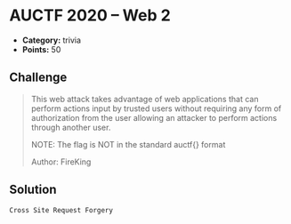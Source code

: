 # AUCTF 2020 – Web 2

* **Category:** trivia
* **Points:** 50

## Challenge

> This web attack takes advantage of web applications that can perform actions input by trusted users without requiring any form of authorization from the user allowing an attacker to perform actions through another user.
> 
> NOTE: The flag is NOT in the standard auctf{} format
> 
> Author: FireKing

## Solution

```
Cross Site Request Forgery
```